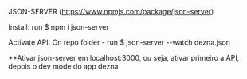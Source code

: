 JSON-SERVER
(https://www.npmjs.com/package/json-server)

Install:
run $ npm i json-server

Activate API:
On repo folder - run $ json-server --watch dezna.json

\*\*Ativar json-server em localhost:3000, ou seja, ativar primeiro a API, depois o dev mode do app dezna
